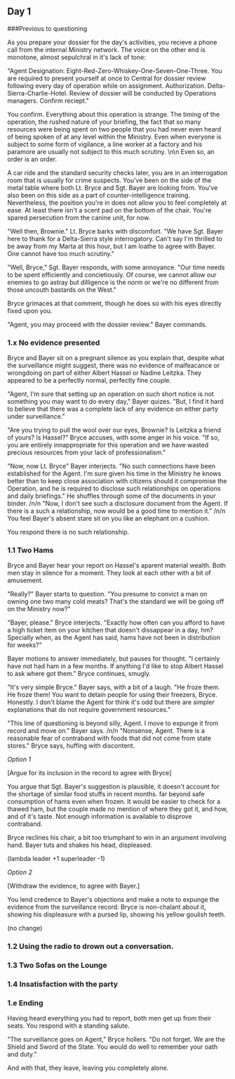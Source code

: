## Day 1

###Previous to questioning

As you prepare your dossier for the day's activities, you recieve a phone call from the internal Ministry network. The voice on the other end is monotone, almost sepulchral in it's lack of tone:

"Agent Designation: Eight-Red-Zero-Whiskey-One-Seven-One-Three. You are required to present yourself at once to Central for dossier review following every day of operation while on assignment. Authorization. Delta-Sierra-Charlie-Hotel. Review of dossier will be conducted by Operations managers. Confirm reciept."

You confirm. Everything about this operation is strange. The timing of the operation, the rushed nature of your briefing, the fact that so many resources were being spent on two people that you had never even heard of being spoken of at any level within the Ministry. Even when everyone is subject to some form of vigilance, a line worker at a factory and his paramore are usually not subject to this much scrutiny. \n\n Even so, an order is an order.

A car ride and the standard security checks later, you are in an interrogation room that is usually for crime suspects. You've been on the side of the metal table where both Lt. Bryce and Sgt. Bayer are looking from. You've also been on this side as a part of counter-intelligence training. Nevertheless, the position you're in does not allow you to feel completely at ease. At least there isn't a scent pad on the bottom of the chair. You're spared persecution from the canine unit, for now.

"Well then, Brownie." Lt. Bryce barks with discomfort. "We have Sgt. Bayer here to thank for a Delta-Sierra style interrogatory. Can't say I'm thrilled to be away from my Marta at this hour, but I am loathe to agree with Bayer. One cannot have too much scrutiny."

"Well, Bryce," Sgt. Bayer responds, with some annoyance. "Our time needs to be spent efficiently and concietiously. Of course, we cannot allow our enemies to go astray but dilligence is the norm or we're no different from those uncouth bastards on the West."

Bryce grimaces at that comment, though he does so with his eyes directly fixed upon you. 

"Agent, you may proceed with the dossier review." Bayer commands. 

### 1.x No evidence presented

Bryce and Bayer sit on a pregnant silence as you explain that, despite what the surveillance might suggest, there was no evidence of malfeacance or wrongdoing on part of either Albert Hassel or Nadine Leitzka. They appeared to be a perfectly normal, perfectly fine couple. 

"Agent, I'm sure that setting up an operation on such short notice is not something you may want to do every day," Bayer quizes. "But, I find it hard to believe that there was a complete lack of any evidence on either party under surveillance."

"Are you trying to pull the wool over our eyes, Brownie? Is Leitzka a friend of yours? Is Hassel?" Bryce accuses, with some anger in his voice. "If so, you are entirely innappropriate for this operation and we have wasted precious resources from your lack of professionalism."

"Now, now Lt. Bryce" Bayer interjects. "No such connections have been established for the Agent. I'm sure given his time in the Ministry he knows better than to keep close association with citizens should it compromise the Operation, and he is required to disclose such relationships on operations and daily briefings." He shuffles through some of the documents in your binder. /n/n "Now, I don't see such a disclosure document from the Agent. If there is a such a relationship, now would be a good time to mention it." /n/n You feel Bayer's absent stare sit on you like an elephant on a cushion.

 You respond there is no such relationship.

### 1.1 Two Hams

Bryce and Bayer hear your report on Hassel's aparent material wealth. Both men stay in silence for a moment. They look at each other with a bit of amusement.

"Really?" Bayer starts to question. "You presume to convict a man on owning one two many cold meats? That's the standard we will be going off on the Ministry now?"

"Bayer, please." Bryce interjects. "Exactly how often can you afford to have a high ticket item on your kitchen that doesn't dissappear in a day, hm? Specially when, as the Agent has said, hams have not been in distribution for weeks?" 

Bayer motions to answer immediately, but pauses for thought. "I certainly have not had ham in a few months. If anything I'd like to stop Albert Hassel to ask where got them." Bryce continues, smugly.

"It's very simple Bryce." Bayer says, with a bit of a laugh. "He froze them. He froze them! You want to detain people for using their freezers, Bryce. Honestly. I don't blame the Agent for think it's odd but there are simpler explanations that do not require government resources." 

"This line of questioning is beyond silly, Agent. I move to expunge it from record and move on." Bayer says. /n/n "Nonsense, Agent. There is a reasonable fear of contraband with foods that did not come from state stores." Bryce says, huffing with discontent.

*Option 1*

[Argue for its inclusion in the record to agree with Bryce]

You argue that Sgt. Bayer's suggestion is plausible, it doesn't account for the shortage of similar food stuffs in recent months. far beyond safe consumption of hams even when frozen. It would be easier to check for a thawed ham, but the couple made no mention of where they got it, and how, and of it's taste. Not enough information is available to disprove contraband. 

Bryce reclines his chair, a bit too triumphant to win in an argument involving hand. Bayer tuts and shakes his head, displeased.

(lambda leader +1 superleader -1)

*Option 2*

[Withdraw the evidence, to agree with Bayer.]

You lend credence to Bayer's objections and make a note to expunge the evidence from the surveillance record. Bryce is non-chalant about it, showing his displeasure with a pursed lip, showing his yellow goulish teeth.

(no change)

### 1.2 Using the radio to drown out a conversation.



### 1.3 Two Sofas on the Lounge



### 1.4 Insatisfaction with the party



### 1.e Ending



Having heard everything you had to report, both men get up from their seats. You respond with a standing salute.

"The surveillance goes on Agent," Bryce hollers. "Do not forget. We are the Shield and Sword of the State. You would do well to remember your oath and duty."

And with that, they leave, leaving you completely alone. 